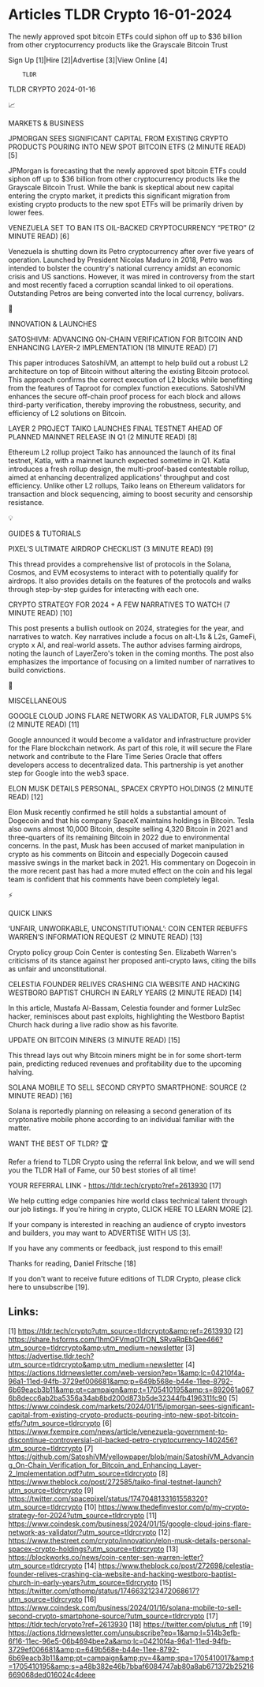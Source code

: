# Articles TLDR Crypto 16-01-2024

The newly approved spot bitcoin ETFs could siphon off up to $36
billion from other cryptocurrency products like the Grayscale Bitcoin
Trust  

Sign Up [1]|Hire [2]|Advertise [3]|View Online [4] 

		TLDR 

TLDR CRYPTO 2024-01-16

📈 

MARKETS & BUSINESS

 JPMORGAN SEES SIGNIFICANT CAPITAL FROM EXISTING CRYPTO PRODUCTS
POURING INTO NEW SPOT BITCOIN ETFS (2 MINUTE READ) [5] 

 JPMorgan is forecasting that the newly approved spot bitcoin ETFs
could siphon off up to $36 billion from other cryptocurrency products
like the Grayscale Bitcoin Trust. While the bank is skeptical about
new capital entering the crypto market, it predicts this significant
migration from existing crypto products to the new spot ETFs will be
primarily driven by lower fees. 

 VENEZUELA SET TO BAN ITS OIL-BACKED CRYPTOCURRENCY “PETRO” (2
MINUTE READ) [6] 

 Venezuela is shutting down its Petro cryptocurrency after over five
years of operation. Launched by President Nicolas Maduro in 2018,
Petro was intended to bolster the country's national currency amidst
an economic crisis and US sanctions. However, it was mired in
controversy from the start and most recently faced a corruption
scandal linked to oil operations. Outstanding Petros are being
converted into the local currency, bolívars. 

🚀 

INNOVATION & LAUNCHES

 SATOSHIVM: ADVANCING ON-CHAIN VERIFICATION FOR BITCOIN AND ENHANCING
LAYER-2 IMPLEMENTATION (18 MINUTE READ) [7] 

 This paper introduces SatoshiVM, an attempt to help build out a
robust L2 architecture on top of Bitcoin without altering the existing
Bitcoin protocol. This approach confirms the correct execution of L2
blocks while benefiting from the features of Taproot for complex
function executions. SatoshiVM enhances the secure off-chain proof
process for each block and allows third-party verification, thereby
improving the robustness, security, and efficiency of L2 solutions on
Bitcoin. 

 LAYER 2 PROJECT TAIKO LAUNCHES FINAL TESTNET AHEAD OF PLANNED MAINNET
RELEASE IN Q1 (2 MINUTE READ) [8] 

 Ethereum L2 rollup project Taiko has announced the launch of its
final testnet, Katla, with a mainnet launch expected sometime in Q1.
Katla introduces a fresh rollup design, the multi-proof-based
contestable rollup, aimed at enhancing decentralized applications'
throughput and cost efficiency. Unlike other L2 rollups, Taiko leans
on Ethereum validators for transaction and block sequencing, aiming to
boost security and censorship resistance. 

💡 

GUIDES & TUTORIALS

 PIXEL’S ULTIMATE AIRDROP CHECKLIST (3 MINUTE READ) [9] 

 This thread provides a comprehensive list of protocols in the Solana,
Cosmos, and EVM ecosystems to interact with to potentially qualify for
airdrops. It also provides details on the features of the protocols
and walks through step-by-step guides for interacting with each one. 

 CRYPTO STRATEGY FOR 2024 + A FEW NARRATIVES TO WATCH (7 MINUTE READ)
[10] 

 This post presents a bullish outlook on 2024, strategies for the
year, and narratives to watch. Key narratives include a focus on
alt-L1s & L2s, GameFi, crypto x AI, and real-world assets. The author
advises farming airdrops, noting the launch of LayerZero's token in
the coming months. The post also emphasizes the importance of focusing
on a limited number of narratives to build convictions. 

🦄 

MISCELLANEOUS

 GOOGLE CLOUD JOINS FLARE NETWORK AS VALIDATOR, FLR JUMPS 5% (2 MINUTE
READ) [11] 

 Google announced it would become a validator and infrastructure
provider for the Flare blockchain network. As part of this role, it
will secure the Flare network and contribute to the Flare Time Series
Oracle that offers developers access to decentralized data. This
partnership is yet another step for Google into the web3 space. 

 ELON MUSK DETAILS PERSONAL, SPACEX CRYPTO HOLDINGS (2 MINUTE READ)
[12] 

 Elon Musk recently confirmed he still holds a substantial amount of
Dogecoin and that his company SpaceX maintains holdings in Bitcoin.
Tesla also owns almost 10,000 Bitcoin, despite selling 4,320 Bitcoin
in 2021 and three-quarters of its remaining Bitcoin in 2022 due to
environmental concerns. In the past, Musk has been accused of market
manipulation in crypto as his comments on Bitcoin and especially
Dogecoin caused massive swings in the market back in 2021. His
commentary on Dogecoin in the more recent past has had a more muted
effect on the coin and his legal team is confident that his comments
have been completely legal. 

⚡ 

QUICK LINKS

 ‘UNFAIR, UNWORKABLE, UNCONSTITUTIONAL’: COIN CENTER REBUFFS
WARREN’S INFORMATION REQUEST (2 MINUTE READ) [13] 

 Crypto policy group Coin Center is contesting Sen. Elizabeth Warren's
criticisms of its stance against her proposed anti-crypto laws, citing
the bills as unfair and unconstitutional. 

 CELESTIA FOUNDER RELIVES CRASHING CIA WEBSITE AND HACKING WESTBORO
BAPTIST CHURCH IN EARLY YEARS (2 MINUTE READ) [14] 

 In this article, Mustafa Al-Bassam, Celestia founder and former
LulzSec hacker, reminisces about past exploits, highlighting the
Westboro Baptist Church hack during a live radio show as his favorite.


 UPDATE ON BITCOIN MINERS (3 MINUTE READ) [15] 

 This thread lays out why Bitcoin miners might be in for some
short-term pain, predicting reduced revenues and profitability due to
the upcoming halving. 

 SOLANA MOBILE TO SELL SECOND CRYPTO SMARTPHONE: SOURCE (2 MINUTE
READ) [16] 

 Solana is reportedly planning on releasing a second generation of its
cryptonative mobile phone according to an individual familiar with the
matter. 

WANT THE BEST OF TLDR? 🏆

Refer a friend to TLDR Crypto using the referral link below, and we
will send you the TLDR Hall of Fame, our 50 best stories of all time!

YOUR REFERRAL LINK - https://tldr.tech/crypto?ref=2613930 [17]

 We help cutting edge companies hire world class technical talent
through our job listings. If you're hiring in crypto, CLICK HERE TO
LEARN MORE [2]. 

If your company is interested in reaching an audience of crypto
investors and builders, you may want to ADVERTISE WITH US [3]. 

If you have any comments or feedback, just respond to this email! 

Thanks for reading, 
Daniel Fritsche [18] 

If you don't want to receive future editions of TLDR Crypto,
please click here to unsubscribe [19]. 

 

Links:
------
[1] https://tldr.tech/crypto?utm_source=tldrcrypto&amp;ref=2613930
[2] https://share.hsforms.com/1hmOFVmqOTrON_SRvaRqEbQee466?utm_source=tldrcrypto&amp;utm_medium=newsletter
[3] https://advertise.tldr.tech?utm_source=tldrcrypto&amp;utm_medium=newsletter
[4] https://actions.tldrnewsletter.com/web-version?ep=1&amp;lc=04210f4a-96a1-11ed-94fb-3729ef006681&amp;p=649b568e-b44e-11ee-8792-6b69eacb3b11&amp;pt=campaign&amp;t=1705410195&amp;s=892061a0676b8decc6ab2ba5356a34ab8bd200d873b5de32344fb4196311fc90
[5] https://www.coindesk.com/markets/2024/01/15/jpmorgan-sees-significant-capital-from-existing-crypto-products-pouring-into-new-spot-bitcoin-etfs/?utm_source=tldrcrypto
[6] https://www.fxempire.com/news/article/venezuela-government-to-discontinue-controversial-oil-backed-petro-cryptocurrency-1402456?utm_source=tldrcrypto
[7] https://github.com/SatoshiVM/yellowpaper/blob/main/SatoshiVM_Advancing_On-Chain_Verification_for_Bitcoin_and_Enhancing_Layer-2_Implementation.pdf?utm_source=tldrcrypto
[8] https://www.theblock.co/post/272585/taiko-final-testnet-launch?utm_source=tldrcrypto
[9] https://twitter.com/spacepixel/status/1747048133161558320?utm_source=tldrcrypto
[10] https://www.thedefinvestor.com/p/my-crypto-strategy-for-2024?utm_source=tldrcrypto
[11] https://www.coindesk.com/business/2024/01/15/google-cloud-joins-flare-network-as-validator/?utm_source=tldrcrypto
[12] https://www.thestreet.com/crypto/innovation/elon-musk-details-personal-spacex-crypto-holdings?utm_source=tldrcrypto
[13] https://blockworks.co/news/coin-center-sen-warren-letter?utm_source=tldrcrypto
[14] https://www.theblock.co/post/272698/celestia-founder-relives-crashing-cia-website-and-hacking-westboro-baptist-church-in-early-years?utm_source=tldrcrypto
[15] https://twitter.com/qthomp/status/1746632123472068617?utm_source=tldrcrypto
[16] https://www.coindesk.com/business/2024/01/16/solana-mobile-to-sell-second-crypto-smartphone-source/?utm_source=tldrcrypto
[17] https://tldr.tech/crypto?ref=2613930
[18] https://twitter.com/plutus_nft
[19] https://actions.tldrnewsletter.com/unsubscribe?ep=1&amp;l=514b3efb-6f16-11ec-96e5-06b4694bee2a&amp;lc=04210f4a-96a1-11ed-94fb-3729ef006681&amp;p=649b568e-b44e-11ee-8792-6b69eacb3b11&amp;pt=campaign&amp;pv=4&amp;spa=1705410017&amp;t=1705410195&amp;s=a48b382e46b7bbaf6084747ab80a8ab671372b25216669068ded016024c4deee